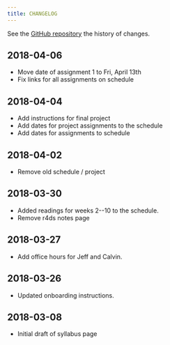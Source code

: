 ```yaml
---
title: CHANGELOG
---
```


See the [GitHub repository](https://github.com/UW-POLS503/2018/commits/master) the history of changes.

## 2018-04-06

-   Move date of assignment 1 to Fri, April 13th
-   Fix links for all assignments on schedule

## 2018-04-04

-   Add instructions for final project
-   Add dates for project assignments to the schedule
-   Add dates for assignments to schedule

## 2018-04-02

-   Remove old schedule / project

## 2018-03-30

-   Added readings for weeks 2--10 to the schedule.
-   Remove r4ds notes page

## 2018-03-27

-   Add office hours for Jeff and Calvin.

## 2018-03-26

-   Updated onboarding instructions.

## 2018-03-08

-   Initial draft of syllabus page

